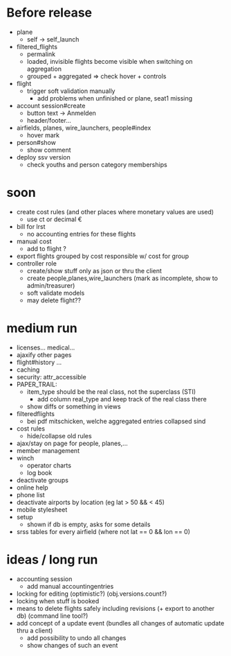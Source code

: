 # Before release
  - plane
    - self -> self\_launch
  - filtered\_flights
    - permalink
    - loaded, invisible flights become visible when switching on aggregation
    - grouped + aggregated => check hover + controls
  - flight
    - trigger soft validation manually
      - add problems when unfinished or plane, seat1 missing
  - account session#create
    - button text -> Anmelden
    - header/footer...
  - airfields, planes, wire\_launchers, people#index
    - hover mark
  - person#show
    - show comment
  - deploy ssv version
    - check youths and person category memberships

# soon
  - create cost rules (and other places where monetary values are used)
    - use ct or decimal €
  - bill for lrst
    - no accounting entries for these flights
  - manual cost
    - add to flight ?
  - export flights grouped by cost responsible w/ cost for group
  - controller role
    - create/show stuff only as json or thru the client
    - create people,planes,wire\_launchers (mark as incomplete, show to admin/treasurer)
    - soft validate models
    - may delete flight??

# medium run
  - licenses... medical...
  - ajaxify other pages
  - flight#history ...
  - caching
  - security: attr\_accessible
  - PAPER\_TRAIL:
    - item\_type should be the real class, not the superclass (STI)
      - add column real\_type and keep track of the real class there
    - show diffs or something in views
  - filteredflights
    - bei pdf mitschicken, welche aggregated entries collapsed sind
  - cost rules
    - hide/collapse old rules
  - ajax/stay on page for people, planes,...
  - member management
  - winch
    - operator charts
    - log book
  - deactivate groups
  - online help
  - phone list
  - deactivate airports by location (eg lat > 50 && < 45)
  - mobile stylesheet
  - setup
    - shown if db is empty, asks for some details
  - srss tables for every airfield (where not lat == 0 && lon == 0)

# ideas / long run
  - accounting session
    - add manual accountingentries
  - locking for editing (optimistic?) (obj.versions.count?)
  - locking when stuff is booked
  - means to delete flights safely including revisions (+ export to another db) (command line tool?)
  - add concept of a update event (bundles all changes of automatic update thru a client)
    - add possibility to undo all changes
    - show changes of such an event

